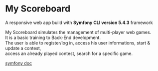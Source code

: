 # My Scoreboard 

A responsive web app build with **Symfony CLI version 5.4.3** framework

My Scoreboard simulates the management of multi-player web games.<br> 
It is a basic training to Back-End development.<br>
The user is able to register/log in, access his user informations, start & update a contest,<br>
access an already played contest, search for a specific game.

[symfony doc](https://symfony.com/doc/current/index.html)
